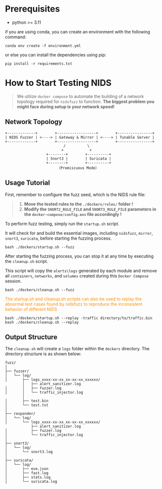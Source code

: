 
# Prerequisites

* python >= 3.11

if you are using conda, you can create an environment with the following command:
```shell
conda env create -f environment.yml
```

or else you can install the dependencies using pip:
```shell
pip install -r requirements.txt
```

# How to Start Testing NIDS

> We utilize `docker compose` to automate the building of a network topology required for `nidsfuzz` to function. 
> **The biggest problem you might face during setup is your network speed!**

## Network Topology
```text
+-------------+        +------------------+        +----------------+
| NIDS Fuzzer | <----> | Gateway & Mirror | <----> | Tunable Server |
+-------------+        +------------------+        +----------------+
                           /          \ 
                          +            +
                   +--------+        +----------+  
                   | Snort3 |        | Suricata | 
                   +--------+        +----------+
                        （Promiscuous Mode）
```

## Usage Tutorial

First, remember to configure the fuzz seed, which is the NIDS rule file:

> 1. **Move the tested rules to the `./dockers/rules/` folder !**
> 2. **Modify the `SNORT2_RULE_FILE` and `SNORT3_RULE_FILE` parameters in the `docker-compose/config.env` file accordingly !**

To perform fuzz testing, simply run the `startup.sh` script. 

It will check for and build the essential images, including `nidsfuzz`, `mirror`, `snort3`, `suricata`, before starting the fuzzing process.

```shell
bash ./dockers/startup.sh --fuzz
```

After starting the fuzzing process, you can stop it at any time by executing the `cleanup.sh` script. 

This script will copy the `alerts\logs` generated by each module and remove all `containers`, `networks`, and `volumes` created during this `Docker Compose` session.

```shell
bash ./dockers/cleanup.sh --fuzz
```

<span style="color: #FF8C00; "> The startup.sh and cleanup.sh scripts can also be used to replay the abnormal test cases found by nidsfuzz to reproduce the inconsistent behavior of different NIDS</span>

```shell
bash ./dockers/startup.sh --replay -traffic directory/to/traffic.bin
bash ./dockers/cleanup.sh --replay
```


## Output Structure
The `cleanup.sh` will create a `logs` folder within the `dockers` directory. The directory structure is as shown below:
```text
fuzz/
│
├── fuzzer/
│   └── log/
│       ├── logs_xxxx-xx-xx_xx-xx-xx_xxxxxx/
        │   ├── alert_sanitizer.log
│       │   ├── fuzzer.log
│       │   └── traffic_injector.log
        │ 
│       ├── test.bin
│       └── test.txt
│
├── responder/
│   └── log/
│       └── logs_xxxx-xx-xx_xx-xx-xx_xxxxxx/
            ├── alert_sanitizer.log
│           ├── fuzzer.log
│           └── traffic_injector.log
│
├── snort3/
│   └── log/
│       └── snort3.log
│
├── suricata/
│   └── log/
│       ├── eve.json
│       ├── fast.log
│       ├── stats.log
│       └── suricata.log
```
